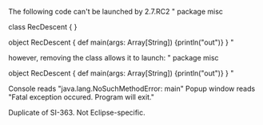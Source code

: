 The following code can't be launched by 2.7.RC2
"
package misc

class RecDescent {
}

object RecDescent {
  def main(args: Array[String]) {println("out")} 
}
"

however, removing the class allows it to launch:
"
package misc

object RecDescent {
  def main(args: Array[String]) {println("out")} 
}
"

Console reads "java.lang.NoSuchMethodError: main"
Popup window reads "Fatal exception occured.  Program will exit."



Duplicate of SI-363. Not Eclipse-specific.
